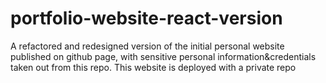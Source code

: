 # portfolio-website-react-version
 A refactored and redesigned version of the initial personal website published on github page, with sensitive personal information&credentials taken out from this repo. This website is deployed with a private repo
